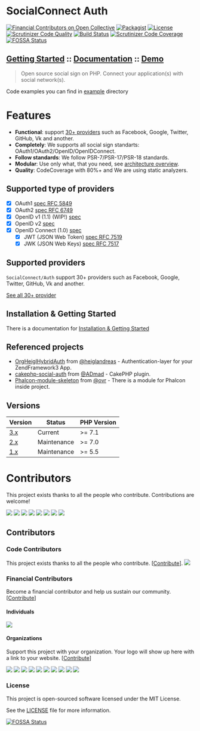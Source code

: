 SocialConnect Auth
==================

[![Financial Contributors on Open Collective](https://opencollective.com/socialconnect/all/badge.svg?label=financial+contributors)](https://opencollective.com/socialconnect) [![Packagist](https://img.shields.io/packagist/v/socialconnect/auth.svg?style=flat-square)](https://packagist.org/packages/socialconnect/auth)
[![License](http://img.shields.io/packagist/l/SocialConnect/auth.svg?style=flat-square)](https://github.com/SocialConnect/auth/blob/master/LICENSE)
[![Scrutinizer Code Quality](http://img.shields.io/scrutinizer/g/socialconnect/auth/master.svg?style=flat-square)](https://scrutinizer-ci.com/g/SocialConnect/auth/?branch=master)
[![Build Status](http://img.shields.io/travis/SocialConnect/auth.svg?style=flat-square)](https://travis-ci.org/SocialConnect/auth)
[![Scrutinizer Code Coverage](https://img.shields.io/scrutinizer/coverage/g/socialconnect/auth/master.svg?style=flat-square)](https://scrutinizer-ci.com/g/SocialConnect/auth/?branch=master)
[![FOSSA Status](https://app.fossa.io/api/projects/git%2Bgithub.com%2FSocialConnect%2Fauth.svg?type=shield)](https://app.fossa.io/projects/git%2Bgithub.com%2FSocialConnect%2Fauth?ref=badge_shield)

## [Getting Started](https://socialconnect.lowl.io/installation.html) :: [Documentation](https://socialconnect.lowl.io/) :: [Demo](https://sc.lowl.io/)

> Open source social sign on PHP. Connect your application(s) with social network(s).

Code examples you can find in [example](./example) directory

# Features

* <b>Functional</b>: support [30+ providers]((https://socialconnect.lowl.io/providers.html)) such as Facebook, Google, Twitter, GitHub, Vk and another.
* <b>Completely</b>: We supports all social sign standarts: OAuth1/OAuth2/OpenID/OpenIDConnect.
* <b>Follow standards</b>: We follow PSR-7/PSR-17/PSR-18 standards.
* <b>Modular</b>: Use only what, that you need, see [architecture overview](http://localhost:4000/architecture.html).
* <b>Quality</b>: CodeCoverage with 80%+ and We are using static analyzers.

## Supported type of providers

- [x] OAuth1 [spec RFC 5849](https://tools.ietf.org/html/rfc5849)
- [x] OAuth2 [spec RFC 6749](https://tools.ietf.org/html/rfc6749)
- [X] OpenID v1 (1.1) (WIP!) [spec](https://openid.net/specs/openid-authentication-1_1.html)
- [X] OpenID v2 [spec](http://openid.net/specs/openid-authentication-2_0.html)
- [X] OpenID Connect (1.0) [spec](http://openid.net/specs/openid-connect-core-1_0.html#OpenID.Discovery)
    - [X] JWT (JSON Web Token) [spec RFC 7519](https://tools.ietf.org/html/rfc7519)
    - [X] JWK (JSON Web Keys) [spec RFC 7517](https://tools.ietf.org/html/rfc7517)

## Supported providers

`SocialConnect/Auth` support 30+ providers such as Facebook, Google, Twitter, GitHub, Vk and another.

[See all 30+ provider](https://socialconnect.lowl.io/providers.html)

## Installation & Getting Started

There is a documentation for [Installation & Getting Started](https://socialconnect.lowl.io/installation.html)

## Referenced projects

- [OrgHeiglHybridAuth](https://github.com/heiglandreas/HybridAuth) from [@heiglandreas](https://github.com/heiglandreas) - Authentication-layer for your ZendFramework3 App.
- [cakephp-social-auth](https://github.com/ADmad/cakephp-social-auth) from [@ADmad](https://github.com/ADmad) - CakePHP plugin. 
- [Phalcon-module-skeleton](https://github.com/ovr/phalcon-module-skeleton) from [@ovr](https://github.com/ovr) - There is a module for Phalcon inside project.

## Versions

| Version                                                  | Status      | PHP Version |
|----------------------------------------------------------|-------------|-------------|
| [3.x](https://github.com/SocialConnect/auth/tree/3.x)    | Current     | >= 7.1      |
| [2.x](https://github.com/SocialConnect/auth/tree/2.x)    | Maintenance | >= 7.0      |
| [1.x](https://github.com/SocialConnect/auth/tree/1.x)    | Maintenance | >= 5.5      |

Contributors
============

This project exists thanks to all the people who contribute. Contributions are welcome!

[![](https://sourcerer.io/fame/ovr/SocialConnect/auth/images/0)](https://sourcerer.io/fame/ovr/SocialConnect/auth/links/0)
[![](https://sourcerer.io/fame/ovr/SocialConnect/auth/images/1)](https://sourcerer.io/fame/ovr/SocialConnect/auth/links/1)
[![](https://sourcerer.io/fame/ovr/SocialConnect/auth/images/2)](https://sourcerer.io/fame/ovr/SocialConnect/auth/links/2)
[![](https://sourcerer.io/fame/ovr/SocialConnect/auth/images/3)](https://sourcerer.io/fame/ovr/SocialConnect/auth/links/3)
[![](https://sourcerer.io/fame/ovr/SocialConnect/auth/images/4)](https://sourcerer.io/fame/ovr/SocialConnect/auth/links/4)
[![](https://sourcerer.io/fame/ovr/SocialConnect/auth/images/5)](https://sourcerer.io/fame/ovr/SocialConnect/auth/links/5)
[![](https://sourcerer.io/fame/ovr/SocialConnect/auth/images/6)](https://sourcerer.io/fame/ovr/SocialConnect/auth/links/6)
[![](https://sourcerer.io/fame/ovr/SocialConnect/auth/images/7)](https://sourcerer.io/fame/ovr/SocialConnect/auth/links/7)

## Contributors

### Code Contributors

This project exists thanks to all the people who contribute. [[Contribute](CONTRIBUTING.md)].
<a href="https://github.com/SocialConnect/auth/graphs/contributors"><img src="https://opencollective.com/socialconnect/contributors.svg?width=890&button=false" /></a>

### Financial Contributors

Become a financial contributor and help us sustain our community. [[Contribute](https://opencollective.com/socialconnect/contribute)]

#### Individuals

<a href="https://opencollective.com/socialconnect"><img src="https://opencollective.com/socialconnect/individuals.svg?width=890"></a>

#### Organizations

Support this project with your organization. Your logo will show up here with a link to your website. [[Contribute](https://opencollective.com/socialconnect/contribute)]

<a href="https://opencollective.com/socialconnect/organization/0/website"><img src="https://opencollective.com/socialconnect/organization/0/avatar.svg"></a>
<a href="https://opencollective.com/socialconnect/organization/1/website"><img src="https://opencollective.com/socialconnect/organization/1/avatar.svg"></a>
<a href="https://opencollective.com/socialconnect/organization/2/website"><img src="https://opencollective.com/socialconnect/organization/2/avatar.svg"></a>
<a href="https://opencollective.com/socialconnect/organization/3/website"><img src="https://opencollective.com/socialconnect/organization/3/avatar.svg"></a>
<a href="https://opencollective.com/socialconnect/organization/4/website"><img src="https://opencollective.com/socialconnect/organization/4/avatar.svg"></a>
<a href="https://opencollective.com/socialconnect/organization/5/website"><img src="https://opencollective.com/socialconnect/organization/5/avatar.svg"></a>
<a href="https://opencollective.com/socialconnect/organization/6/website"><img src="https://opencollective.com/socialconnect/organization/6/avatar.svg"></a>
<a href="https://opencollective.com/socialconnect/organization/7/website"><img src="https://opencollective.com/socialconnect/organization/7/avatar.svg"></a>
<a href="https://opencollective.com/socialconnect/organization/8/website"><img src="https://opencollective.com/socialconnect/organization/8/avatar.svg"></a>
<a href="https://opencollective.com/socialconnect/organization/9/website"><img src="https://opencollective.com/socialconnect/organization/9/avatar.svg"></a>

### License

This project is open-sourced software licensed under the MIT License.

See the [LICENSE](LICENSE) file for more information.


[![FOSSA Status](https://app.fossa.io/api/projects/git%2Bgithub.com%2FSocialConnect%2Fauth.svg?type=large)](https://app.fossa.io/projects/git%2Bgithub.com%2FSocialConnect%2Fauth?ref=badge_large)
